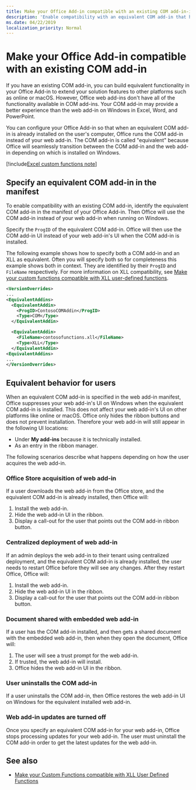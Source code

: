 ```yaml
---
title: Make your Office Add-in compatible with an existing COM add-in-in
description: 'Enable compatibility with an equivalent COM add-in that has the same functionality as your Office Add-in'
ms.date: 04/22/2019
localization_priority: Normal
---
```


# Make your Office Add-in compatible with an existing COM add-in

If you have an existing COM add-in, you can build equivalent functionality in your Office Add-in to extend your solution features to other platforms such as online or macOS. However, Office web add-ins don't have all of the functionality available in COM add-ins. Your COM add-in may provide a better experience than the web add-in on Windows in Excel, Word, and PowerPoint.

You can configure your Office Add-in so that when an equivalent COM add-in is already installed on the user's computer, Office runs the COM add-in instead of your web add-in. The COM add-in is called "equivalent" because Office will seamlessly transition between the COM add-in and the web add-in depending on which is installed on Windows.

[!include[Excel custom functions note](../includes/excel-custom-functions-note.md)]

## Specify an equivalent COM add-in in the manifest

To enable compatibility with an existing COM add-in, identify the equivalent COM add-in in the manifest of your Office Add-in. Then Office will use the COM add-in instead of your web add-in when running on Windows.

Specify the `ProgID` of the equivalent COM add-in. Office will then use the COM add-in UI instead of your web add-in's UI when the COM add-in is installed.

The following example shows how to specify both a COM add-in and an XLL as equivalent. Often you will specify both so for completeness this example shows both in context. They are identified by their `ProgID` and `FileName` respectively. For more information on XLL compatibility, see [Make your custom functions compatible with XLL user-defined functions](../excel/make-custom-functions-compatible-with-xll-udf.md).

```xml
<VersionOverrides>
...
<EquivalentAddins>
  <EquivalentAddin>
    <ProgID>ContosoCOMAddin</ProgID>
    <Type>COM</Type>
  </EquivalentAddin>

  <EquivalentAddin>
    <FileName>contosofunctions.xll</FileName>
    <Type>XLL</Type>
  </EquivalentAddin>
<EquivalentAddins>
...
</VersionOverrides>
```

## Equivalent behavior for users

When an equivalent COM add-in is specified in the web add-in manifest, Office suppresses your web add-in's UI on Windows when the equivalent COM add-in is installed. This does not affect your web add-in's UI on other platforms like online or macOS. Office only hides the ribbon buttons and does not prevent installation. Therefore your web add-in will still appear in the following UI locations:

- Under **My add-ins** because it is technically installed.
- As an entry in the ribbon manager.

The following scenarios describe what happens depending on how the user acquires the web add-in.

### Office Store acquisition of web add-in

If a user downloads the web add-in from the Office store, and the equivalent COM add-in is already installed, then Office will:

1. Install the web add-in.
2. Hide the web add-in UI in the ribbon.
3. Display a call-out for the user that points out the COM add-in ribbon button.

### Centralized deployment of web add-in

If an admin deploys the web add-in to their tenant using centralized deployment, and the equivalent COM add-in is already installed, the user needs to restart Office before they will see any changes. After they restart Office, Office will:

1. Install the web add-in.
2. Hide the web add-in UI in the ribbon.
3. Display a call-out for the user that points out the COM add-in ribbon button.

### Document shared with embedded web add-in

If a user has the COM add-in installed, and then gets a shared document with the embedded web add-in, then when they open the document, Office will:

1. The user will see a trust prompt for the web add-in.
2. If trusted, the web add-in will install.
3. Office hides the web add-in UI in the ribbon.

### User uninstalls the COM add-in

If a user uninstalls the COM add-in, then Office restores the web add-in UI on Windows for the equivalent installed web add-in.

### Web add-in updates are turned off

Once you specify an equivalent COM add-in for your web add-in, Office stops processing updates for your web add-in. The user must uninstall the COM add-in order to get the latest updates for the web add-in.

## See also

- [Make your Custom Functions compatible with XLL User Defined Functions](../excel/make-custom-functions-compatible-with-xll-udf.md)
